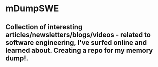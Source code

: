 # mDumpSWE
Collection of interesting articles/newsletters/blogs/videos - related to software engineering, I've surfed online and learned about. Creating a repo for my memory dump!. 
- 
